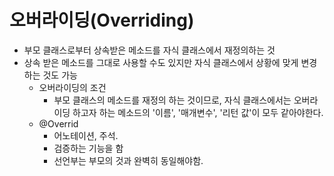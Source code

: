 # 오버라이딩(Overriding)
- 부모 클래스로부터 상속받은 메소드를 자식 클래스에서 재정의하는 것
- 상속 받은 메소드를 그대로 사용할 수도 있지만 자식 클래스에서 상황에 맞게 변경하는 것도 가능
    - 오버라이딩의 조건
        - 부모 클래스의 메소드를 재정의 하는 것이므로, 자식 클래스에서는 오버라이딩 하고자 하는 메소드의 '이름', '매개변수', '리턴 값'이 모두 같아야한다.
    - @Overrid
        - 어노테이션, 주석.
        - 검증하는 기능을 함
        - 선언부는 부모의 것과 완벽히 동일해야함.